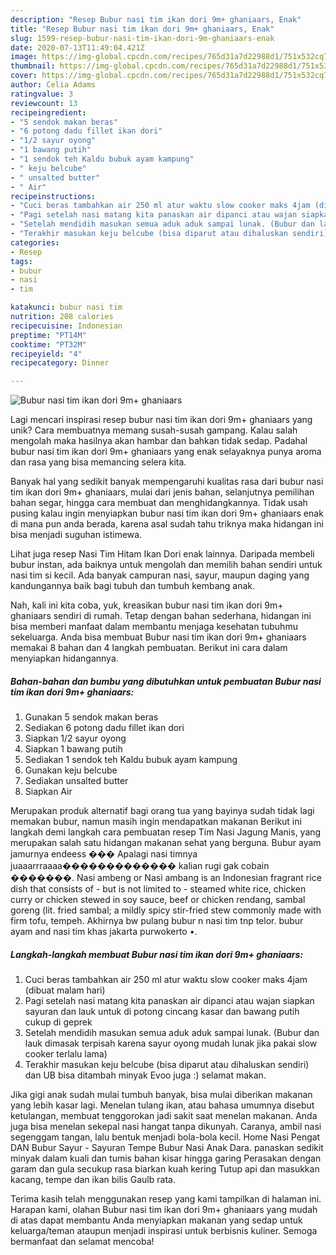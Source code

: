 ```yaml
---
description: "Resep Bubur nasi tim ikan dori 9m+ ghaniaars, Enak"
title: "Resep Bubur nasi tim ikan dori 9m+ ghaniaars, Enak"
slug: 1599-resep-bubur-nasi-tim-ikan-dori-9m-ghaniaars-enak
date: 2020-07-13T11:49:04.421Z
image: https://img-global.cpcdn.com/recipes/765d31a7d22988d1/751x532cq70/bubur-nasi-tim-ikan-dori-9m-ghaniaars-foto-resep-utama.jpg
thumbnail: https://img-global.cpcdn.com/recipes/765d31a7d22988d1/751x532cq70/bubur-nasi-tim-ikan-dori-9m-ghaniaars-foto-resep-utama.jpg
cover: https://img-global.cpcdn.com/recipes/765d31a7d22988d1/751x532cq70/bubur-nasi-tim-ikan-dori-9m-ghaniaars-foto-resep-utama.jpg
author: Celia Adams
ratingvalue: 3
reviewcount: 13
recipeingredient:
- "5 sendok makan beras"
- "6 potong dadu fillet ikan dori"
- "1/2 sayur oyong"
- "1 bawang putih"
- "1 sendok teh Kaldu bubuk ayam kampung"
- " keju belcube"
- " unsalted butter"
- " Air"
recipeinstructions:
- "Cuci beras tambahkan air 250 ml atur waktu slow cooker maks 4jam (dibuat malam hari)"
- "Pagi setelah nasi matang kita panaskan air dipanci atau wajan siapkan sayuran dan lauk untuk di potong cincang kasar dan bawang putih cukup di geprek"
- "Setelah mendidih masukan semua aduk aduk sampai lunak. (Bubur dan lauk dimasak terpisah karena sayur oyong mudah lunak jika pakai slow cooker terlalu lama)"
- "Terakhir masukan keju belcube (bisa diparut atau dihaluskan sendiri) dan UB bisa ditambah minyak Evoo juga :) selamat makan."
categories:
- Resep
tags:
- bubur
- nasi
- tim

katakunci: bubur nasi tim 
nutrition: 208 calories
recipecuisine: Indonesian
preptime: "PT14M"
cooktime: "PT32M"
recipeyield: "4"
recipecategory: Dinner

---
```



![Bubur nasi tim ikan dori 9m+ ghaniaars](https://img-global.cpcdn.com/recipes/765d31a7d22988d1/751x532cq70/bubur-nasi-tim-ikan-dori-9m-ghaniaars-foto-resep-utama.jpg)

Lagi mencari inspirasi resep bubur nasi tim ikan dori 9m+ ghaniaars yang unik? Cara membuatnya memang susah-susah gampang. Kalau salah mengolah maka hasilnya akan hambar dan bahkan tidak sedap. Padahal bubur nasi tim ikan dori 9m+ ghaniaars yang enak selayaknya punya aroma dan rasa yang bisa memancing selera kita.

Banyak hal yang sedikit banyak mempengaruhi kualitas rasa dari bubur nasi tim ikan dori 9m+ ghaniaars, mulai dari jenis bahan, selanjutnya pemilihan bahan segar, hingga cara membuat dan menghidangkannya. Tidak usah pusing kalau ingin menyiapkan bubur nasi tim ikan dori 9m+ ghaniaars enak di mana pun anda berada, karena asal sudah tahu triknya maka hidangan ini bisa menjadi suguhan istimewa.

Lihat juga resep Nasi Tim Hitam Ikan Dori enak lainnya. Daripada membeli bubur instan, ada baiknya untuk mengolah dan memilih bahan sendiri untuk nasi tim si kecil. Ada banyak campuran nasi, sayur, maupun daging yang kandungannya baik bagi tubuh dan tumbuh kembang anak.


Nah, kali ini kita coba, yuk, kreasikan bubur nasi tim ikan dori 9m+ ghaniaars sendiri di rumah. Tetap dengan bahan sederhana, hidangan ini bisa memberi manfaat dalam membantu menjaga kesehatan tubuhmu sekeluarga. Anda bisa membuat Bubur nasi tim ikan dori 9m+ ghaniaars memakai 8 bahan dan 4 langkah pembuatan. Berikut ini cara dalam menyiapkan hidangannya.

<!--inarticleads1-->

##### Bahan-bahan dan bumbu yang dibutuhkan untuk pembuatan Bubur nasi tim ikan dori 9m+ ghaniaars:

1. Gunakan 5 sendok makan beras
1. Sediakan 6 potong dadu fillet ikan dori
1. Siapkan 1/2 sayur oyong
1. Siapkan 1 bawang putih
1. Sediakan 1 sendok teh Kaldu bubuk ayam kampung
1. Gunakan  keju belcube
1. Sediakan  unsalted butter
1. Siapkan  Air


Merupakan produk alternatif bagi orang tua yang bayinya sudah tidak lagi memakan bubur, namun masih ingin mendapatkan makanan Berikut ini langkah demi langkah cara pembuatan resep Tim Nasi Jagung Manis, yang merupakan salah satu hidangan makanan sehat yang berguna. Bubur ayam jamurnya endeess ��� Apalagi nasi timnya juaaarrraaaa������������� kalian rugi gak cobain �������. Nasi ambeng or Nasi ambang is an Indonesian fragrant rice dish that consists of - but is not limited to - steamed white rice, chicken curry or chicken stewed in soy sauce, beef or chicken rendang, sambal goreng (lit. fried sambal; a mildly spicy stir-fried stew commonly made with firm tofu, tempeh. Akhirnya bw pulang bubur n nasi tim tnp telor. bubur ayam and nasi tim khas jakarta purwokerto •. 

<!--inarticleads2-->

##### Langkah-langkah membuat Bubur nasi tim ikan dori 9m+ ghaniaars:

1. Cuci beras tambahkan air 250 ml atur waktu slow cooker maks 4jam (dibuat malam hari)
1. Pagi setelah nasi matang kita panaskan air dipanci atau wajan siapkan sayuran dan lauk untuk di potong cincang kasar dan bawang putih cukup di geprek
1. Setelah mendidih masukan semua aduk aduk sampai lunak. (Bubur dan lauk dimasak terpisah karena sayur oyong mudah lunak jika pakai slow cooker terlalu lama)
1. Terakhir masukan keju belcube (bisa diparut atau dihaluskan sendiri) dan UB bisa ditambah minyak Evoo juga :) selamat makan.


Jika gigi anak sudah mulai tumbuh banyak, bisa mulai diberikan makanan yang lebih kasar lagi. Menelan tulang ikan, atau bahasa umumnya disebut ketulangan, membuat tenggorokan jadi sakit saat menelan makanan. Anda juga bisa menelan sekepal nasi hangat tanpa dikunyah. Caranya, ambil nasi segenggam tangan, lalu bentuk menjadi bola-bola kecil. Home Nasi Pengat DAN Bubur Sayur - Sayuran Tempe Bubur Nasi Anak Dara. panaskan sedikit minyak dalam kuali dan tumis bahan kisar hingga garing Perasakan dengan garam dan gula secukup rasa biarkan kuah kering Tutup api dan masukkan kacang, tempe dan ikan bilis Gaulb rata. 

Terima kasih telah menggunakan resep yang kami tampilkan di halaman ini. Harapan kami, olahan Bubur nasi tim ikan dori 9m+ ghaniaars yang mudah di atas dapat membantu Anda menyiapkan makanan yang sedap untuk keluarga/teman ataupun menjadi inspirasi untuk berbisnis kuliner. Semoga bermanfaat dan selamat mencoba!
